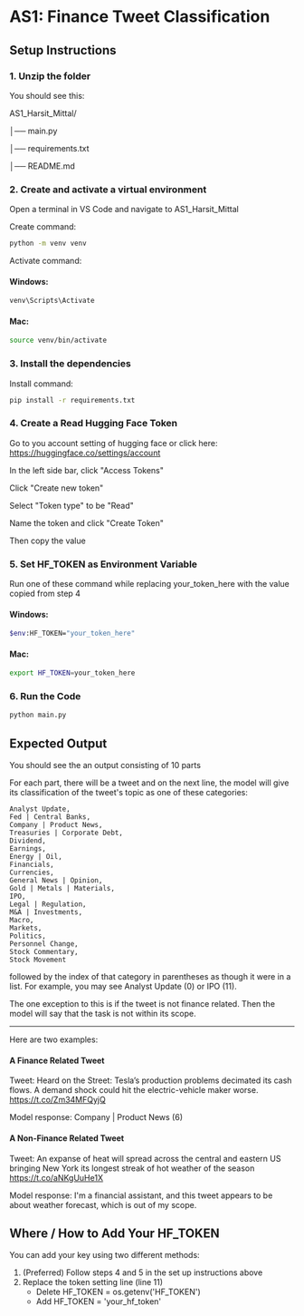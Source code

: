 # AS1: Finance Tweet Classification

## Setup Instructions

### 1. Unzip the folder
You should see this:

AS1_Harsit_Mittal/

│── main.py

│── requirements.txt

│── README.md


### 2. Create and activate a virtual environment
Open a terminal in VS Code and navigate to AS1_Harsit_Mittal

Create command:
```bash
python -m venv venv
```

Activate command:
#### Windows:
```bash
venv\Scripts\Activate
```

#### Mac:
```bash
source venv/bin/activate
```

### 3. Install the dependencies
Install command:
```bash
pip install -r requirements.txt
```

### 4. Create a Read Hugging Face Token
Go to you account setting of hugging face or click here: https://huggingface.co/settings/account

In the left side bar, click "Access Tokens"

Click "Create new token"

Select "Token type" to be "Read"

Name the token and click "Create Token"

Then copy the value

### 5. Set HF_TOKEN as Environment Variable
Run one of these command while replacing your_token_here with the value copied from step 4

#### Windows:
```bash
$env:HF_TOKEN="your_token_here"
```

#### Mac:
```bash
export HF_TOKEN=your_token_here
```

### 6. Run the Code
```bash
python main.py
```

## Expected Output
You should see the an output consisting of 10 parts

For each part, there will be a tweet and on the next line, the model will give its classification of the tweet's topic as one of these categories:

    Analyst Update,
    Fed | Central Banks,
    Company | Product News,
    Treasuries | Corporate Debt,
    Dividend,
    Earnings,
    Energy | Oil,
    Financials,
    Currencies,
    General News | Opinion,
    Gold | Metals | Materials,
    IPO,
    Legal | Regulation,
    M&A | Investments,
    Macro,
    Markets,
    Politics,
    Personnel Change,
    Stock Commentary,
    Stock Movement

followed by the index of that category in parentheses as though it were in a list. For example, you may see Analyst Update (0) or IPO (11).

The one exception to this is if the tweet is not finance related. Then the model will say that the task is not within its scope.

--------------------------------------------------------

Here are two examples:
#### A Finance Related Tweet
Tweet: Heard on the Street: Tesla’s production problems decimated its cash flows. A demand shock could hit the electric-vehicle maker worse.  https://t.co/Zm34MFQyjQ

Model response: Company | Product News (6)

#### A Non-Finance Related Tweet
Tweet: An expanse of heat will spread across the central and eastern US bringing New York its longest streak of hot weather of the season  https://t.co/aNKgUuHe1X

Model response: I'm a financial assistant, and this tweet appears to be about weather forecast, which is out of my scope.


## Where / How to Add Your HF_TOKEN
You can add your key using two different methods:

1. (Preferred) Follow steps 4 and 5 in the set up instructions above
2. Replace the token setting line (line 11) 
    - Delete HF_TOKEN = os.getenv('HF_TOKEN')
    - Add HF_TOKEN = 'your_hf_token'
